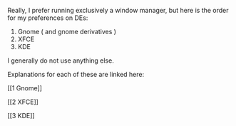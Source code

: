 Really, I prefer running exclusively a window manager, but here is the order for my preferences on DEs:
1. Gnome ( and gnome derivatives )
2. XFCE
3. KDE

I generally do not use anything else. 

Explanations for each of these are linked here:

[[1 Gnome]]

[[2 XFCE]]

[[3 KDE]]
